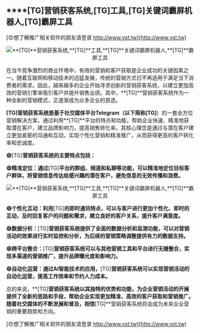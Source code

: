 ## ****[TG]**营销获客系统,**[TG]**工具,**[TG]**关键词霸屏机器人,**[TG]**霸屏工具**

[😍想了解推广相关软件的朋友请登录 http://www.vst.tw](http://www.vst.tw)

 <center><img src="https://vst.tw/MP4/tuiguang/png/5.png" alt="**[TG]**营销获客系统,**[TG]**工具,**[TG]**关键词霸屏机器人,**[TG]**霸屏工具"></center>

在当今竞争激烈的商业环境中，有效的营销和客户获取是企业成功的关键因素之一。随着互联网和移动技术的迅猛发展，传统的营销方式已不再适用于满足当下消费者的需求。因此，越来越多的企业开始寻求创新的营销获客系统，以建立更加高效的营销引擎来吸引客户并提升销售业绩。其中，**[TG]**营销获客系统作为一种全新的营销模式，正逐渐成为众多企业的首选。

**[TG]**营销获客系统是基于社交媒体平台Telegram（以下简称**[TG]**）的一套全方位营销解决方案，通过利用**[TG]**平台的特点和功能，帮助企业快速、精准地获取潜在客户，建立品牌影响力，提高销售转化率。其核心理念是通过与潜在客户建立更加紧密的沟通和互动，实现个性化营销和精准推广，从而获得更高的客户转化率和忠诚度。

**😄**[TG]**营销获客系统的主要特点包括：**

**😄精准定位：通过**[TG]**平台的群组、频道和私聊等功能，可以精准地定位目标客户群体，将营销信息传达给感兴趣的潜在客户，避免信息的无效传播和浪费。**

 <center><img src="https://vst.tw/MP4/tuiguang/png/6.png" alt="**[TG]**营销获客系统,**[TG]**工具,**[TG]**关键词霸屏机器人,**[TG]**霸屏工具"></center>

**😄个性化互动：利用**[TG]**的即时通讯特点，可以与客户进行更加个性化、即时的互动，及时回复客户的问题和需求，建立良好的客户关系，提升客户满意度。**

**😄数据分析：**[TG]**营销获客系统提供了全面的数据分析和监测功能，可以对营销活动的效果进行实时监控和分析，为后续的营销策略调整提供有力的数据支持。**

**😄跨平台整合：**[TG]**营销获客系统可以与其他营销工具和平台进行无缝整合，实现多渠道的营销推广，提升品牌曝光度和影响力。**

**😄自动化运营：通过AI智能技术的应用，**[TG]**营销获客系统可以实现营销活动的自动化运营，提高工作效率和节约人力成本。**

总的来说，**[TG]**营销获客系统以其独特的优势和功能，为企业营销活动的开展提供了全新的思路和手段，帮助企业实现更加精准、高效的客户获取和营销推广。随着社交媒体的不断发展和普及，相信**[TG]**营销获客系统将会成为未来企业营销的重要趋势和方向。

[😍想了解推广相关软件的朋友请登录 http://www.vst.tw](http://www.vst.tw)



